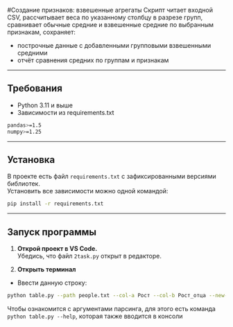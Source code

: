 #Создание признаков: взвешенные агрегаты
Скрипт читает входной CSV, рассчитывает веса по указанному столбцу в разрезе групп, сравнивает обычные средние и взвешенные средние по выбранным признакам, сохраняет:
- построчные данные с добавленными групповыми взвешенными средними
- отчёт сравнения средних по группам и признакам

---
## Требования
- Python 3.11 и выше
- Зависимости из requirements.txt
```bash
pandas>=1.5
numpy>=1.25
```
---

## Установка

В проекте есть файл `requirements.txt` с зафиксированными версиями библиотек.  
Установить все зависимости можно одной командой:

```bash
pip install -r requirements.txt
```
---
## Запуск программы

1. **Открой проект в VS Code.**  
   Убедись, что файл `2task.py` открыт в редакторе.

2. **Открыть терминал**  
- Ввести данную строку:
```bash
python table.py --path people.txt --col-a Рост --col-b Рост_отца --new-col Разница_роста  --save-plot hist.png --drop-na --min-val 0.5 --max-val 2.5
```
Чтобы ознакомится с аргументами парсинга, для этого есть команда `python table.py --help`, которая также вводится в консоли

